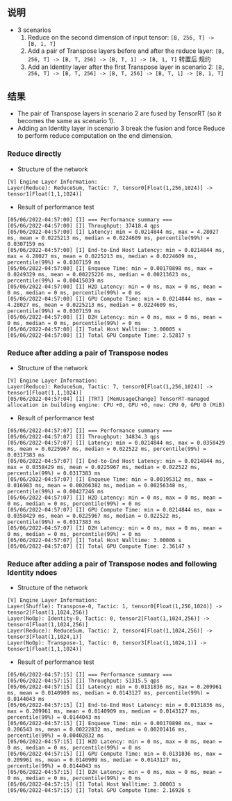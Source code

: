 #

## 说明   

+ 3 scenarios     
    1. Reduce on the second dimension of input tensor: `[B, 256, T] -> [B, 1, T]`   
    2. Add a pair of Transpose layers before and after the reduce layer: `[B, 256, T] -> [B, T, 256] -> [B, T, 1] -> [B, 1, T]`   转置后 规约   
    3. Add an Identity layer after the first Transpose layer in scenario 2: `[B, 256, T] -> [B, T, 256] -> [B, T, 256] -> [B, T, 1] -> [B, 1, T]`

## 结果    
+ The pair of Transpose layers in scenario 2 are fused by TensorRT (so it becomes the same as scenario 1).
+ Adding an Identity layer in scenario 3 break the fusion and force Reduce to perform reduce computation on the end dimension.

### Reduce directly

+ Structure of the network

```shell
[V] Engine Layer Information:
Layer(Reduce): ReduceSum, Tactic: 7, tensor0[Float(1,256,1024)] -> tensor1[Float(1,1,1024)]
```

+ Result of performance test

```shell
[05/06/2022-04:57:00] [I] === Performance summary ===
[05/06/2022-04:57:00] [I] Throughput: 37418.4 qps
[05/06/2022-04:57:00] [I] Latency: min = 0.0214844 ms, max = 4.28027 ms, mean = 0.0225213 ms, median = 0.0224609 ms, percentile(99%) = 0.0307159 ms
[05/06/2022-04:57:00] [I] End-to-End Host Latency: min = 0.0214844 ms, max = 4.28027 ms, mean = 0.0225213 ms, median = 0.0224609 ms, percentile(99%) = 0.0307159 ms
[05/06/2022-04:57:00] [I] Enqueue Time: min = 0.00170898 ms, max = 0.0249329 ms, mean = 0.00225226 ms, median = 0.00213623 ms, percentile(99%) = 0.00415039 ms
[05/06/2022-04:57:00] [I] H2D Latency: min = 0 ms, max = 0 ms, mean = 0 ms, median = 0 ms, percentile(99%) = 0 ms
[05/06/2022-04:57:00] [I] GPU Compute Time: min = 0.0214844 ms, max = 4.28027 ms, mean = 0.0225213 ms, median = 0.0224609 ms, percentile(99%) = 0.0307159 ms
[05/06/2022-04:57:00] [I] D2H Latency: min = 0 ms, max = 0 ms, mean = 0 ms, median = 0 ms, percentile(99%) = 0 ms
[05/06/2022-04:57:00] [I] Total Host Walltime: 3.00005 s
[05/06/2022-04:57:00] [I] Total GPU Compute Time: 2.52817 s
```

### Reduce after adding a pair of Transpose nodes

+ Structure of the network

```shell
[V] Engine Layer Information:
Layer(Reduce): ReduceSum, Tactic: 7, tensor0[Float(1,256,1024)] -> tensor1[Float(1,1,1024)]
[05/06/2022-04:57:04] [I] [TRT] [MemUsageChange] TensorRT-managed allocation in building engine: CPU +0, GPU +0, now: CPU 0, GPU 0 (MiB)
```

+ Result of performance test

```shell
[05/06/2022-04:57:07] [I] === Performance summary ===
[05/06/2022-04:57:07] [I] Throughput: 34834.3 qps
[05/06/2022-04:57:07] [I] Latency: min = 0.0214844 ms, max = 0.0358429 ms, mean = 0.0225967 ms, median = 0.022522 ms, percentile(99%) = 0.0317383 ms
[05/06/2022-04:57:07] [I] End-to-End Host Latency: min = 0.0214844 ms, max = 0.0358429 ms, mean = 0.0225967 ms, median = 0.022522 ms, percentile(99%) = 0.0317383 ms
[05/06/2022-04:57:07] [I] Enqueue Time: min = 0.00195312 ms, max = 0.016983 ms, mean = 0.00266382 ms, median = 0.00256348 ms, percentile(99%) = 0.00427246 ms
[05/06/2022-04:57:07] [I] H2D Latency: min = 0 ms, max = 0 ms, mean = 0 ms, median = 0 ms, percentile(99%) = 0 ms
[05/06/2022-04:57:07] [I] GPU Compute Time: min = 0.0214844 ms, max = 0.0358429 ms, mean = 0.0225967 ms, median = 0.022522 ms, percentile(99%) = 0.0317383 ms
[05/06/2022-04:57:07] [I] D2H Latency: min = 0 ms, max = 0 ms, mean = 0 ms, median = 0 ms, percentile(99%) = 0 ms
[05/06/2022-04:57:07] [I] Total Host Walltime: 3.00006 s
[05/06/2022-04:57:07] [I] Total GPU Compute Time: 2.36147 s
```

### Reduce after adding a pair of Transpose nodes and following Identity ndoes

+ Structure of the network

```shell
[V] Engine Layer Information:
Layer(Shuffle): Transpose-0, Tactic: 1, tensor0[Float(1,256,1024)] -> tensor2[Float(1,1024,256)]
Layer(NoOp): Identity-0, Tactic: 0, tensor2[Float(1,1024,256)] -> tensor4[Float(1,1024,256)]
Layer(Reduce): ReduceSum, Tactic: 2, tensor4[Float(1,1024,256)] -> tensor3[Float(1,1024,1)]
Layer(NoOp): Transpose-1, Tactic: 0, tensor3[Float(1,1024,1)] -> tensor1[Float(1,1,1024)]
```

+ Result of performance test

```shell
[05/06/2022-04:57:15] [I] === Performance summary ===
[05/06/2022-04:57:15] [I] Throughput: 51315.5 qps
[05/06/2022-04:57:15] [I] Latency: min = 0.0131836 ms, max = 0.209961 ms, mean = 0.0140909 ms, median = 0.0143127 ms, percentile(99%) = 0.0144043 ms
[05/06/2022-04:57:15] [I] End-to-End Host Latency: min = 0.0131836 ms, max = 0.209961 ms, mean = 0.0140909 ms, median = 0.0143127 ms, percentile(99%) = 0.0144043 ms
[05/06/2022-04:57:15] [I] Enqueue Time: min = 0.00170898 ms, max = 0.206543 ms, mean = 0.00222832 ms, median = 0.00201416 ms, percentile(99%) = 0.00402832 ms
[05/06/2022-04:57:15] [I] H2D Latency: min = 0 ms, max = 0 ms, mean = 0 ms, median = 0 ms, percentile(99%) = 0 ms
[05/06/2022-04:57:15] [I] GPU Compute Time: min = 0.0131836 ms, max = 0.209961 ms, mean = 0.0140909 ms, median = 0.0143127 ms, percentile(99%) = 0.0144043 ms
[05/06/2022-04:57:15] [I] D2H Latency: min = 0 ms, max = 0 ms, mean = 0 ms, median = 0 ms, percentile(99%) = 0 ms
[05/06/2022-04:57:15] [I] Total Host Walltime: 3.00003 s
[05/06/2022-04:57:15] [I] Total GPU Compute Time: 2.16926 s
```
